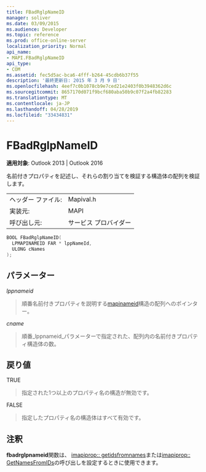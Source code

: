 ```yaml
---
title: FBadRglpNameID
manager: soliver
ms.date: 03/09/2015
ms.audience: Developer
ms.topic: reference
ms.prod: office-online-server
localization_priority: Normal
api_name:
- MAPI.FBadRglpNameID
api_type:
- COM
ms.assetid: fec5d5ac-bca6-4fff-b264-45cdb6b37f55
description: '最終更新日: 2015 年 3 月 9 日'
ms.openlocfilehash: 4eef7c0b1078cb9e7ced21e2403f0b3948362d6c
ms.sourcegitcommit: 8657170d071f9bcf680aba50b9c07f2a4fb82283
ms.translationtype: MT
ms.contentlocale: ja-JP
ms.lasthandoff: 04/28/2019
ms.locfileid: "33434831"
---
```

# <a name="fbadrglpnameid"></a>FBadRglpNameID

  
  
**適用対象**: Outlook 2013 | Outlook 2016 
  
名前付きプロパティを記述し、それらの割り当てを検証する構造体の配列を検証します。 
  
|||
|:-----|:-----|
|ヘッダー ファイル:  <br/> |Mapival.h  <br/> |
|実装元:  <br/> |MAPI  <br/> |
|呼び出し元:  <br/> |サービス プロバイダー  <br/> |
   
```cpp
BOOL FBadRglpNameID(
  LPMAPINAMEID FAR * lppNameId,
  ULONG cNames
);
```

## <a name="parameters"></a>パラメーター

 _lppnameid_
  
> 順番名前付きプロパティを説明する[mapinameid](mapinameid.md)構造の配列へのポインター。 
    
 _cname_
  
> 順番_lppnameid_パラメーターで指定された、配列内の名前付きプロパティ構造体の数。 
    
## <a name="return-value"></a>戻り値

TRUE 
  
> 指定された1つ以上のプロパティ名の構造が無効です。 
    
FALSE 
  
> 指定したプロパティ名の構造体はすべて有効です。
    
## <a name="remarks"></a>注釈

**fbadrglpnameid**関数は、 [imapiprop:: getidsfromnames](imapiprop-getidsfromnames.md)または[imapiprop:: GetNamesFromIDs](imapiprop-getnamesfromids.md)の呼び出しを設定するときに使用できます。 
  


